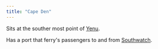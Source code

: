 ```yaml
---
title: "Cape Den"
---
```


Sits at the souther most point of [Yenu](Geography/Continents/Yenu/Yenu.md).

Has a port that ferry's passengers to and from [Southwatch](Geography/Continents/Southwatch/Southwatch.md).
